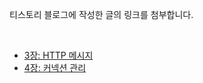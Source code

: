 티스토리 블로그에 작성한 글의 링크를 첨부합니다.

<br>

- [3장: HTTP 메시지](https://babebab.tistory.com/37)
- [4장: 커넥션 관리](https://babebab.tistory.com/38)